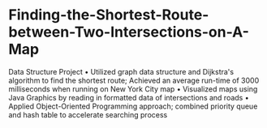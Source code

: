# Finding-the-Shortest-Route-between-Two-Intersections-on-A-Map
Data Structure Project
• Utilized graph data structure and Dijkstra's algorithm to find the shortest route; Achieved an average run-time of 3000 milliseconds when running on New York City map
• Visualized maps using Java Graphics by reading in formatted data of intersections and roads
• Applied Object-Oriented Programming approach; combined priority queue and hash table to accelerate searching process

